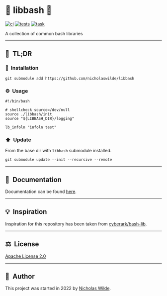# :rocket: libbash :robot:
[![ci](https://img.shields.io/github/workflow/status/nicholaswilde/libbash/ci?label=ci&style=for-the-badge)](https://github.com/nicholaswilde/libbash/actions/workflows/ci.yaml)
[![tests](https://img.shields.io/github/workflow/status/nicholaswilde/libbash/ci?label=tests&style=for-the-badge)](https://github.com/nicholaswilde/libbash/actions/workflows/tests.yaml)
[![task](https://img.shields.io/badge/Task-Enabled-brightgreen?style=for-the-badge&logo=task&logoColor=white)](https://taskfile.dev/#/)

A collection of common bash libraries

---

## :rocket:&nbsp; TL;DR

### :floppy_disk:&nbsp; Installation

```shell
git submodule add https://github.com/nicholaswilde/libbash 
```

### :gear:&nbsp; Usage

```shell
#!/bin/bash

# shellcheck source=/dev/null
source ./libbash/init
source "${LIBBASH_DIR}/logging"

lb_infoln "infoln test"
```

### :arrow_up:&nbsp; Update

From the base dir with `libbash` submodule installed.

```shell
git submodule update --init --recursive --remote
```

---

## :book:&nbsp; Documentation

Documentation can be found [here][3].

---

## :bulb:&nbsp; Inspiration

Inspiration for this repository has been taken from [cyberark/bash-lib][1].

---

## :balance_scale:&nbsp; License

[Apache License 2.0](./LICENSE)

---

## :pencil:&nbsp; Author

This project was started in 2022 by [Nicholas Wilde][2].

[1]: <https://github.com/cyberark/bash-lib>
[2]: <https://github.com/nicholaswilde/>
[3]: <http://nicholaswilde.io/libbash>
